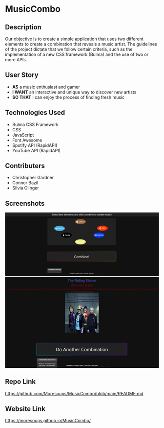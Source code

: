 # MusicCombo

## Description

Our objective is to create a simple application that uses two different elements to create a combination that reveals a music artist. The guidelines of the project dictate that we follow certain criteria, such as the implementation of a new CSS framework (Bulma) and the use of two or more APIs. 

## User Story

* **AS** a music enthusiast and gamer
* **I WANT** an interactive and unique way to discover new artists
* **SO THAT** I can enjoy the process of finding fresh music

## Technologies Used

* Bulma CSS Framework
* CSS
* JavaScript
* Font Awesome
* Spotify API (RapidAPI)
* YouTube API (RapidAPI)

## Contributers
* Christopher Gardner
* Connor Bazil
* Silvia Olinger

## Screenshots
<img src= "assets/ScreenShots/MusicComboA.png">
<img src= "assets/ScreenShots/MusicComboB.png">

## Repo Link
https://github.com/Moresoups/MusicCombo/blob/main/README.md

## Website Link
https://moresoups.github.io/MusicCombo/
